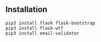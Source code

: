
## Installation
```
pip3 install flask flask-bootstrap
pip3 install flask-wtf
pip3 install email-validator
```
